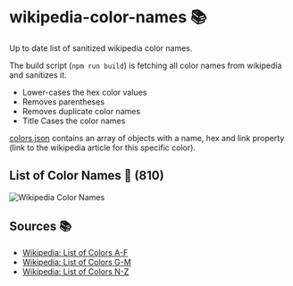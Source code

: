# wikipedia-color-names 📚

Up to date list of sanitized wikipedia color names.

The build script (`npm run build`) is fetching all color names 
from wikipedia and sanitizes it.

- Lower-cases the hex color values
- Removes parentheses
- Removes duplicate color names
- Title Cases the color names

[colors.json](colors.json) contains an array of objects with a name, hex and link property 
(link to the wikipedia article for this specific color).

## List of Color Names 🔖 (**810**)

![Wikipedia Color Names](colors.svg "List of wikipedia colors")
## Sources 📚

- [Wikipedia: List of Colors A-F](https://en.wikipedia.org/wiki/List_of_colors:_A%E2%80%93F)
- [Wikipedia: List of Colors G-M](https://en.wikipedia.org/wiki/List_of_colors:_G%E2%80%93M)
- [Wikipedia: List of Colors N-Z](https://en.wikipedia.org/wiki/List_of_colors:_N%E2%80%93Z)
